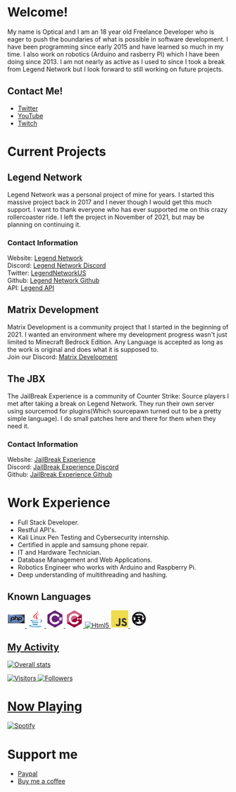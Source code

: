 # Welcome!
My name is Optical and I am an 18 year old Freelance Developer who is eager to push the boundaries of what is possible in software development. I have been programming since early 2015 and have learned so much in my time. I also work on robotics (Arduino and rasberry PI) which I have been doing since 2013. I am not nearly as active as I used to since I took a break from Legend Network but I look forward to still working on future projects.

## Contact Me!
- [Twitter](https://twitter.com/opticalpvpx)
- [YouTube](https://www.youtube.com/channel/UCH4Tj7S26r43FotOCY-L3fA)
- [Twitch](https://www.twitch.tv/opticalpvpx)

# Current Projects

## Legend Network
Legend Network was a personal project of mine for years. I started this massive project back in 2017 and I never though I would get this much support. I want to thank everyone who has ever supported me on this crazy rollercoaster ride. I left the project in November of 2021, but may be planning on continuing it.

### Contact Information
Website: [Legend Network](https://www.legendmc.us/) \
Discord: [Legend Network Discord](https://discord.legendmc.us) \
Twitter: [LegendNetworkUS](https://twitter.com/legendnetworkUS) \
Github: [Legend Network Github](https://github.com/LegendNetwork) \
API: [Legend API](https://api.legendmc.us/)

## Matrix Development
Matrix Development is a community project that I started in the beginning of 2021. I wanted an environment where my development progress wasn't just limited to Minecraft Bedrock Edition. Any Language is accepted as long as the work is original and does what it is supposed to. \
Join our Discord: [Matrix Development](https://discord.opticalpvpx.tk/)

## The JBX
The JailBreak Experience is a community of Counter Strike: Source players I met after taking a break on Legend Network. They run their own server using sourcemod for plugins(Which sourcepawn turned out to be a pretty simple language). I do small patches here and there for them when they need it.

### Contact Information
Website: [JailBreak Experience](https://jailbreakexperience.com/) \
Discord: [JailBreak Experience Discord](https://discord.gg/AugYVXrtyz) \
Github: [JailBreak Experience Github](https://github.com/JailBreakExperience)

# Work Experience
- Full Stack Developer.
- Restful API's.
- Kali Linux Pen Testing and Cybersecurity internship.
- Certified in apple and samsung phone repair.
- IT and Hardware Technician.
- Database Management and Web Applications.
- Robotics Engineer who works with Arduino and Raspberry Pi.
- Deep understanding of multithreading and hashing.

## Known Languages

<a href="https://en.wikipedia.org/wiki/PHP" target="_blank"> <img src="https://raw.githubusercontent.com/devicons/devicon/master/icons/php/php-original.svg" alt="php" width="40" height="40"/>
<a href="https://en.wikipedia.org/wiki/Java_(software_platform)" target="_blank"> <img src="https://raw.githubusercontent.com/devicons/devicon/master/icons/java/java-original.svg" alt="java" width="40"
height="40"/>
<a href="https://en.wikipedia.org/wiki/C_Sharp_(programming_language)" target="_blank"> <img src="https://raw.githubusercontent.com/devicons/devicon/master/icons/csharp/csharp-plain.svg" alt="c#" width="40" height="40"/>
<a href="https://en.wikipedia.org/wiki/C%2B%2B" target="_blank"> <img src="https://raw.githubusercontent.com/devicons/devicon/master/icons/cplusplus/cplusplus-original.svg" alt="c++" width="40"
height="40"/>
<a href="https://en.wikipedia.org/wiki/HTML5" target="_blank"> <img src="https://techbeacon.com/sites/default/files/styles/social/public/html5-mobile-app-native-hybrid-pros-cons.jpg?itok=R3pMKIzh" alt="Html5" width="40"
height="40"/>
<a href="https://en.wikipedia.org/wiki/JavaScript" target="_blank"> <img src="https://raw.githubusercontent.com/devicons/devicon/master/icons/javascript/javascript-original.svg" alt="Javascript" width="40"
height="40"/>
<a href="https://en.wikipedia.org/wiki/Rust_(programming_language)" target="_blank"> <img src="https://raw.githubusercontent.com/devicons/devicon/2ae2a900d2f041da66e950e4d48052658d850630/icons/rust/rust-plain.svg" alt="php" width="40" height="40"/>

## My Activity
![Overall stats](https://github-readme-stats.vercel.app/api?username=opticalPvPX&theme=darcula&show_icons=true&count_private=true)

![Visitors](https://visitor-badge.laobi.icu/badge?page_id=opticalPvPX.opticalPvPX)
![Followers](https://img.shields.io/github/followers/opticalPvPX?label=Followers&style=social)

# Now Playing

[![Spotify](https://spotify-drmg65jrz.vercel.app/api/spotify)](https://open.spotify.com/user/lint74q8j4m2mq36z3wyt2obt)

# Support me
  
  - [Paypal](https://www.paypal.com/paypalme/OpticalPvP)
  - [Buy me a coffee](https://www.buymeacoffee.com/opticalpvpx)
